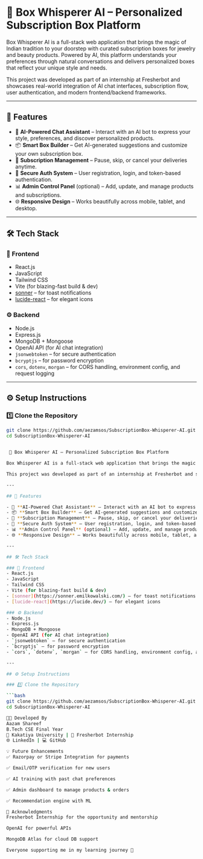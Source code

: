 # 🎁 Box Whisperer AI – Personalized Subscription Box Platform

Box Whisperer AI is a full-stack web application that brings the magic of Indian tradition to your doorstep with curated subscription boxes for jewelry and beauty products. Powered by AI, this platform understands your preferences through natural conversations and delivers personalized boxes that reflect your unique style and needs.

This project was developed as part of an internship at Fresherbot and showcases real-world integration of AI chat interfaces, subscription flow, user authentication, and modern frontend/backend frameworks.

---

## 🚀 Features

- 🤖 **AI-Powered Chat Assistant** – Interact with an AI bot to express your style, preferences, and discover personalized products.
- 📦 **Smart Box Builder** – Get AI-generated suggestions and customize your own subscription box.
- 🔄 **Subscription Management** – Pause, skip, or cancel your deliveries anytime.
- 🔐 **Secure Auth System** – User registration, login, and token-based authentication.
- 📊 **Admin Control Panel** (optional) – Add, update, and manage products and subscriptions.
- 🌐 **Responsive Design** – Works beautifully across mobile, tablet, and desktop.

---

## 🛠️ Tech Stack

### 🎨 Frontend
- React.js
- JavaScript
- Tailwind CSS
- Vite (for blazing-fast build & dev)
- [sonner](https://sonner.emilkowalski.com/) – for toast notifications
- [lucide-react](https://lucide.dev/) – for elegant icons

### ⚙️ Backend
- Node.js
- Express.js
- MongoDB + Mongoose
- OpenAI API (for AI chat integration)
- `jsonwebtoken` – for secure authentication
- `bcryptjs` – for password encryption
- `cors`, `dotenv`, `morgan` – for CORS handling, environment config, and request logging

---

## ⚙️ Setup Instructions

### 1️⃣ Clone the Repository

```bash
git clone https://github.com/aezamsos/SubscriptionBox-Whisperer-AI.git
cd SubscriptionBox-Whisperer-AI


 🎁 Box Whisperer AI – Personalized Subscription Box Platform

Box Whisperer AI is a full-stack web application that brings the magic of Indian tradition to your doorstep with curated subscription boxes for jewelry and beauty products. Powered by AI, this platform understands your preferences through natural conversations and delivers personalized boxes that reflect your unique style and needs.

This project was developed as part of an internship at Fresherbot and showcases real-world integration of AI chat interfaces, subscription flow, user authentication, and modern frontend/backend frameworks.

---

## 🚀 Features

- 🤖 **AI-Powered Chat Assistant** – Interact with an AI bot to express your style, preferences, and discover personalized products.
- 📦 **Smart Box Builder** – Get AI-generated suggestions and customize your own subscription box.
- 🔄 **Subscription Management** – Pause, skip, or cancel your deliveries anytime.
- 🔐 **Secure Auth System** – User registration, login, and token-based authentication.
- 📊 **Admin Control Panel** (optional) – Add, update, and manage products and subscriptions.
- 🌐 **Responsive Design** – Works beautifully across mobile, tablet, and desktop.

---

## 🛠️ Tech Stack

### 🎨 Frontend
- React.js
- JavaScript
- Tailwind CSS
- Vite (for blazing-fast build & dev)
- [sonner](https://sonner.emilkowalski.com/) – for toast notifications
- [lucide-react](https://lucide.dev/) – for elegant icons

### ⚙️ Backend
- Node.js
- Express.js
- MongoDB + Mongoose
- OpenAI API (for AI chat integration)
- `jsonwebtoken` – for secure authentication
- `bcryptjs` – for password encryption
- `cors`, `dotenv`, `morgan` – for CORS handling, environment config, and request logging

---

## ⚙️ Setup Instructions

### 1️⃣ Clone the Repository

```bash
git clone https://github.com/aezamsos/SubscriptionBox-Whisperer-AI.git
cd SubscriptionBox-Whisperer-AI

🧑‍💻 Developed By
Aazam Shareef
B.Tech CSE Final Year
📍 Kakatiya University | 💼 Fresherbot Internship
🌐 LinkedIn | 💻 GitHub

💡 Future Enhancements
✅ Razorpay or Stripe Integration for payments

✅ Email/OTP verification for new users

✅ AI training with past chat preferences

✅ Admin dashboard to manage products & orders

✅ Recommendation engine with ML

🙌 Acknowledgments
Fresherbot Internship for the opportunity and mentorship

OpenAI for powerful APIs

MongoDB Atlas for cloud DB support

Everyone supporting me in my learning journey 🚀



